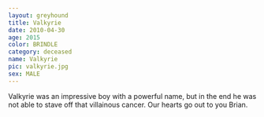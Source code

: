 ```yaml
---
layout: greyhound
title: Valkyrie
date: 2010-04-30
age: 2015
color: BRINDLE
category: deceased
name: Valkyrie
pic: valkyrie.jpg
sex: MALE
---
```


Valkyrie was an impressive boy with a powerful name, but in the end he was not able to stave
off that villainous cancer.  Our hearts go out to you Brian.
